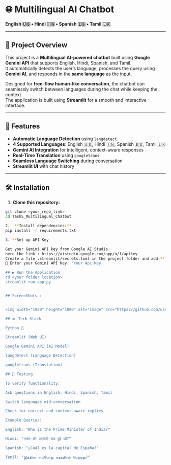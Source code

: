 # 🌐 Multilingual AI Chatbot
**English 🇺🇸 • Hindi 🇮🇳 • Spanish 🇪🇸 • Tamil 🇱🇰**

---

## 📌 Project Overview
This project is a **Multilingual AI-powered chatbot** built using **Google Gemini API** that supports English, Hindi, Spanish, and Tamil.  
It automatically detects the user’s language, processes the query using **Gemini AI**, and responds in the **same language** as the input.

Designed for **free-flow human-like conversation**, the chatbot can seamlessly switch between languages during the chat while keeping the context.  
The application is built using **Streamlit** for a smooth and interactive interface.

---

## 🚀 Features
- **Automatic Language Detection** using `langdetect`
- **4 Supported Languages**: English 🇺🇸, Hindi 🇮🇳, Spanish 🇪🇸, Tamil 🇱🇰
- **Gemini AI Integration** for intelligent, context-aware responses
- **Real-Time Translation** using `googletrans`
- **Seamless Language Switching** during conversation
- **Streamlit UI** with chat history

---

## 🛠️ Installation

1. **Clone this repository:**
```bash
git clone <your_repo_link>
cd Task5_Multilingual_Chatbot

2.  **Install dependencies:**
pip install -r requirements.txt

3. **Set up API Key

Get your Gemini API key from Google AI Studio.
here the link : https://aistudio.google.com/app/u/1/apikey
Create a file .streamlit/secrets.toml in the project folder and add:**
🔑 Enter your Gemini API Key: 'Your Api Key

## ▶️ Run the Application
cd <your folder location>
streamlit run app.py


## ScreenShots :


<img width="1920" height="1080" alt="image" src="https://github.com/user-attachments/assets/296b24e1-b1fc-43d6-890e-657dfcdbb9be" />

## 📊 Tech Stack

Python 🐍

Streamlit (Web UI)

Google Gemini API (AI Model)

langdetect (Language Detection)

googletrans (Translation)

## 🧪 Testing

To verify functionality:

Ask questions in English, Hindi, Spanish, Tamil

Switch languages mid-conversation

Check for correct and context-aware replies

Example Queries:

English: "Who is the Prime Minister of India?"

Hindi: "भारत की आज़ादी कब हुई थी?"

Spanish: "¿Cuál es la capital de España?"

Tamil: "இந்தியா எப்போது சுதந்திரம் பெற்றது?"
